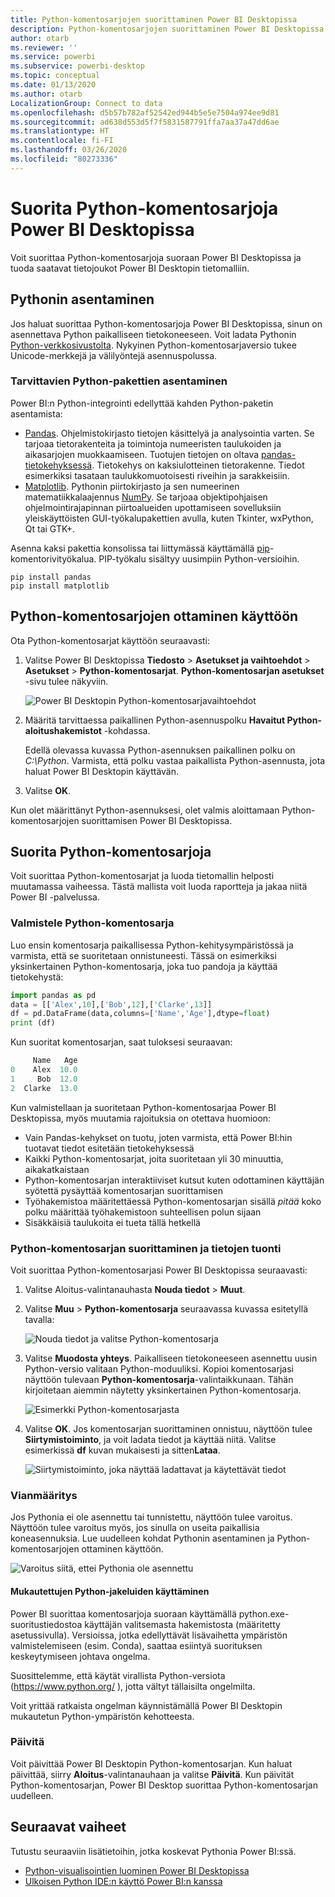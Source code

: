 ```yaml
---
title: Python-komentosarjojen suorittaminen Power BI Desktopissa
description: Python-komentosarjojen suorittaminen Power BI Desktopissa
author: otarb
ms.reviewer: ''
ms.service: powerbi
ms.subservice: powerbi-desktop
ms.topic: conceptual
ms.date: 01/13/2020
ms.author: otarb
LocalizationGroup: Connect to data
ms.openlocfilehash: d5b57b782af52542ed944b5e5e7504a974ee9d81
ms.sourcegitcommit: ad638d553d5f7f5831587791ffa7aa37a47dd6ae
ms.translationtype: HT
ms.contentlocale: fi-FI
ms.lasthandoff: 03/26/2020
ms.locfileid: "80273336"
---
```

# <a name="run-python-scripts-in-power-bi-desktop"></a>Suorita Python-komentosarjoja Power BI Desktopissa

Voit suorittaa Python-komentosarjoja suoraan Power BI Desktopissa ja tuoda saatavat tietojoukot Power BI Desktopin tietomalliin.

## <a name="install-python"></a>Pythonin asentaminen

Jos haluat suorittaa Python-komentosarjoja Power BI Desktopissa, sinun on asennettava Python paikalliseen tietokoneeseen. Voit ladata Pythonin [Python-verkkosivustolta](https://www.python.org/). Nykyinen Python-komentosarjaversio tukee Unicode-merkkejä ja välilyöntejä asennuspolussa.

### <a name="install-required-python-packages"></a>Tarvittavien Python-pakettien asentaminen

Power BI:n Python-integrointi edellyttää kahden Python-paketin asentamista:

* [Pandas](https://pandas.pydata.org/). Ohjelmistokirjasto tietojen käsittelyä ja analysointia varten. Se tarjoaa tietorakenteita ja toimintoja numeeristen taulukoiden ja aikasarjojen muokkaamiseen. Tuotujen tietojen on oltava [pandas-tietokehyksessä](https://www.tutorialspoint.com/python_pandas/python_pandas_dataframe.htm). Tietokehys on kaksiulotteinen tietorakenne. Tiedot esimerkiksi tasataan taulukkomuotoisesti riveihin ja sarakkeisiin.
* [Matplotlib](https://matplotlib.org/). Pythonin piirtokirjasto ja sen numeerinen matematiikkalaajennus [NumPy](https://www.numpy.org/). Se tarjoaa objektipohjaisen ohjelmointirajapinnan piirtoalueiden upottamiseen sovelluksiin yleiskäyttöisten GUI-työkalupakettien avulla, kuten Tkinter, wxPython, Qt tai GTK+.

Asenna kaksi pakettia konsolissa tai liittymässä käyttämällä [pip](https://pip.pypa.io/en/stable/)-komentorivityökalua. PIP-työkalu sisältyy uusimpiin Python-versioihin.

```CMD
pip install pandas
pip install matplotlib
```

## <a name="enable-python-scripting"></a>Python-komentosarjojen ottaminen käyttöön

Ota Python-komentosarjat käyttöön seuraavasti:

1. Valitse Power BI Desktopissa **Tiedosto** > **Asetukset ja vaihtoehdot** > **Asetukset** > **Python-komentosarjat**. **Python-komentosarjan asetukset** -sivu tulee näkyviin.

   ![Power BI Desktopin Python-komentosarjavaihtoehdot](media/desktop-python-scripts/python-scripts-7.png)

1. Määritä tarvittaessa paikallinen Python-asennuspolku **Havaitut Python-aloitushakemistot** -kohdassa.

   Edellä olevassa kuvassa Python-asennuksen paikallinen polku on *C:\Python*. Varmista, että polku vastaa paikallista Python-asennusta, jota haluat Power BI Desktopin käyttävän.

1. Valitse **OK**.

Kun olet määrittänyt Python-asennuksesi, olet valmis aloittamaan Python-komentosarjojen suorittamisen Power BI Desktopissa.

## <a name="run-python-scripts"></a>Suorita Python-komentosarjoja

Voit suorittaa Python-komentosarjat ja luoda tietomallin helposti muutamassa vaiheessa. Tästä mallista voit luoda raportteja ja jakaa niitä Power BI -palvelussa.

### <a name="prepare-a-python-script"></a>Valmistele Python-komentosarja

Luo ensin komentosarja paikallisessa Python-kehitysympäristössä ja varmista, että se suoritetaan onnistuneesti. Tässä on esimerkiksi yksinkertainen Python-komentosarja, joka tuo pandoja ja käyttää tietokehystä:

```python
import pandas as pd
data = [['Alex',10],['Bob',12],['Clarke',13]]
df = pd.DataFrame(data,columns=['Name','Age'],dtype=float)
print (df)
```

Kun suoritat komentosarjan, saat tuloksesi seuraavan:

```python
     Name   Age
0    Alex  10.0
1     Bob  12.0
2  Clarke  13.0
```

Kun valmistellaan ja suoritetaan Python-komentosarjaa Power BI Desktopissa, myös muutamia rajoituksia on otettava huomioon:

* Vain Pandas-kehykset on tuotu, joten varmista, että Power BI:hin tuotavat tiedot esitetään tietokehyksessä
* Kaikki Python-komentosarjat, joita suoritetaan yli 30 minuuttia, aikakatkaistaan
* Python-komentosarjan interaktiiviset kutsut kuten odottaminen käyttäjän syötettä pysäyttää komentosarjan suorittamisen
* Työhakemistoa määritettäessä Python-komentosarjan sisällä *pitää* koko polku määrittää työhakemistoon suhteellisen polun sijaan
* Sisäkkäisiä taulukoita ei tueta tällä hetkellä

### <a name="run-your-python-script-and-import-data"></a>Python-komentosarjan suorittaminen ja tietojen tuonti

Voit suorittaa Python-komentosarjasi Power BI Desktopissa seuraavasti:

1. Valitse Aloitus-valintanauhasta **Nouda tiedot** > **Muut**.

1. Valitse **Muu** > **Python-komentosarja** seuraavassa kuvassa esitetyllä tavalla:

   ![Nouda tiedot ja valitse Python-komentosarja](media/desktop-python-scripts/python-scripts-1.png)

1. Valitse **Muodosta yhteys**. Paikalliseen tietokoneeseen asennettu uusin Python-versio valitaan Python-moduuliksi. Kopioi komentosarjasi näyttöön tulevaan **Python-komentosarja**-valintaikkunaan. Tähän kirjoitetaan aiemmin näytetty yksinkertainen Python-komentosarja.

   ![Esimerkki Python-komentosarjasta](media/desktop-python-scripts/python-scripts-6.png)

1. Valitse **OK**. Jos komentosarjan suorittaminen onnistuu, näyttöön tulee **Siirtymistoiminto**, ja voit ladata tiedot ja käyttää niitä. Valitse esimerkissä **df** kuvan mukaisesti ja sitten**Lataa**.

   ![Siirtymistoiminto, joka näyttää ladattavat ja käytettävät tiedot](media/desktop-python-scripts/python-scripts-5.png) 

### <a name="troubleshooting"></a>Vianmääritys

Jos Pythonia ei ole asennettu tai tunnistettu, näyttöön tulee varoitus. Näyttöön tulee varoitus myös, jos sinulla on useita paikallisia koneasennuksia. Lue uudelleen kohdat Pythonin asentaminen ja Python-komentosarjojen ottaminen käyttöön.

![Varoitus siitä, ettei Pythonia ole asennettu](media/desktop-python-scripts/python-scripts-3.png)

#### <a name="using-custom-python-distributions"></a>Mukautettujen Python-jakeluiden käyttäminen

Power BI suorittaa komentosarjoja suoraan käyttämällä python.exe-suoritustiedostoa käyttäjän valitsemasta hakemistosta (määritetty asetussivulla). Versioissa, jotka edellyttävät lisävaihetta ympäristön valmistelemiseen (esim. Conda), saattaa esiintyä suorituksen keskeytymiseen johtava ongelma.

Suosittelemme, että käytät virallista Python-versiota (https://www.python.org/ ), jotta vältyt tällaisilta ongelmilta.

Voit yrittää ratkaista ongelman käynnistämällä Power BI Desktopin mukautetun Python-ympäristön kehotteesta.

### <a name="refresh"></a>Päivitä

Voit päivittää Power BI Desktopin Python-komentosarjan. Kun haluat päivittää, siirry **Aloitus**-valintanauhaan ja valitse **Päivitä**. Kun päivität Python-komentosarjan, Power BI Desktop suorittaa Python-komentosarjan uudelleen.

## <a name="next-steps"></a>Seuraavat vaiheet

Tutustu seuraaviin lisätietoihin, jotka koskevat Pythonia Power BI:ssä.

* [Python-visualisointien luominen Power BI Desktopissa](desktop-python-visuals.md)
* [Ulkoisen Python IDE:n käyttö Power BI:n kanssa](desktop-python-ide.md)
